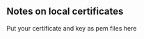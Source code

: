 Notes on local certificates
---------------------------

Put your certificate and key as pem files here
